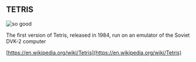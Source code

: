 ## TETRIS



![so good](https://upload.wikimedia.org/wikipedia/en/7/7c/Tetris-VeryFirstVersion.png)

The first version of Tetris, released in 1984, run on an emulator of the Soviet DVK-2 computer


[https://en.wikipedia.org/wiki/Tetris](https://en.wikipedia.org/wiki/Tetris)